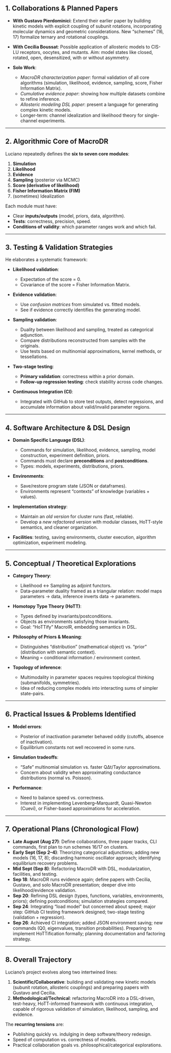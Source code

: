 ## 1. **Collaborations & Planned Papers**

* **With Gustavo Pierdominici**:
  Extend their earlier paper by building kinetic models with explicit coupling of subunit rotations, incorporating molecular dynamics and geometric considerations. New “schemes” (16, 17) formalize ternary and rotational couplings.
* **With Cecilia Boussat**:
  Possible application of allosteric models to CIS-LU receptors, oocytes, and mutants. Aim: model states like closed, rotated, open, desensitized, with or without asymmetry.
* **Solo Work**:

  * *MacroDR characterization paper*: formal validation of all core algorithms (simulation, likelihood, evidence, sampling, score, Fisher Information Matrix).
  * *Cumulative evidence paper*: showing how multiple datasets combine to refine inference.
  * *Allosteric modeling DSL paper*: present a language for generating complex kinetic models.
  * Longer-term: channel idealization and likelihood theory for single-channel experiments.

---

## 2. **Algorithmic Core of MacroDR**

Luciano repeatedly defines the **six to seven core modules**:

1. **Simulation**
2. **Likelihood**
3. **Evidence**
4. **Sampling** (posterior via MCMC)
5. **Score (derivative of likelihood)**
6. **Fisher Information Matrix (FIM)**
7. (sometimes) Idealization

Each module must have:

* Clear **inputs/outputs** (model, priors, data, algorithm).
* **Tests**: correctness, precision, speed.
* **Conditions of validity**: which parameter ranges work and which fail.

---

## 3. **Testing & Validation Strategies**

He elaborates a systematic framework:

* **Likelihood validation**:

  * Expectation of the score = 0.
  * Covariance of the score = Fisher Information Matrix.
* **Evidence validation**:

  * Use *confusion matrices* from simulated vs. fitted models.
  * See if evidence correctly identifies the generating model.
* **Sampling validation**:

  * Duality between likelihood and sampling, treated as categorical adjunction.
  * Compare distributions reconstructed from samples with the originals.
  * Use tests based on multinomial approximations, kernel methods, or tessellations.
* **Two-stage testing**:

  * **Primary validation**: correctness within a prior domain.
  * **Follow-up regression testing**: check stability across code changes.
* **Continuous Integration (CI)**:

  * Integrated with GitHub to store test outputs, detect regressions, and accumulate information about valid/invalid parameter regions.

---

## 4. **Software Architecture & DSL Design**

* **Domain Specific Language (DSL)**:

  * Commands for simulation, likelihood, evidence, sampling, model construction, experiment definition, priors.
  * Commands must declare **preconditions** and **postconditions**.
  * Types: models, experiments, distributions, priors.
* **Environments**:

  * Save/restore program state (JSON or dataframes).
  * Environments represent “contexts” of knowledge (variables + values).
* **Implementation strategy**:

  * Maintain an *old version* for cluster runs (fast, reliable).
  * Develop a *new refactored version* with modular classes, HoTT-style semantics, and cleaner organization.
* **Facilities**: testing, saving environments, cluster execution, algorithm optimization, experiment modeling.

---

## 5. **Conceptual / Theoretical Explorations**

* **Category Theory**:

  * Likelihood ↔ Sampling as adjoint functors.
  * Data–parameter duality framed as a triangular relation: model maps parameters → data, inference inverts data → parameters.
* **Homotopy Type Theory (HoTT)**:

  * Types defined by invariants/postconditions.
  * Objects as environments satisfying those invariants.
  * Goal: “HoTTify” MacroIR, embedding semantics in DSL.
* **Philosophy of Priors & Meaning**:

  * Distinguishes “distribution” (mathematical object) vs. “prior” (distribution with semantic context).
  * Meaning = conditional information / environment context.
* **Topology of inference**:

  * Multimodality in parameter spaces requires topological thinking (submanifolds, symmetries).
  * Idea of reducing complex models into interacting sums of simpler state-pairs.

---

## 6. **Practical Issues & Problems Identified**

* **Model errors**:

  * Posterior of inactivation parameter behaved oddly (cutoffs, absence of inactivation).
  * Equilibrium constants not well recovered in some runs.
* **Simulation tradeoffs**:

  * “Safe” multinomial simulation vs. faster QΔt/Taylor approximations.
  * Concern about validity when approximating conductance distributions (normal vs. Poisson).
* **Performance**:

  * Need to balance speed vs. correctness.
  * Interest in implementing Levenberg–Marquardt, Quasi-Newton (Cuevi), or Fisher-based approximations for acceleration.

---

## 7. **Operational Plans (Chronological Flow)**

* **Late August (Aug 27)**: Define collaborations, three paper tracks, CLI commands, first plan to run schemes 16/17 on clusters.
* **Early Sept (Sep 2–4)**: Theorizing categorical adjunctions; adding new models (16, 17, 8); discarding harmonic oscillator approach; identifying equilibrium recovery problems.
* **Mid Sept (Sep 8)**: Refactoring MacroDR with DSL, modularization, facilities, and testing.
* **Sep 18**: MacroDR runs evidence again; define papers with Cecilia, Gustavo, and solo MacroDR presentation; deeper dive into likelihood/evidence validation.
* **Sep 20**: Refining DSL design (types, functions, variables, environments, priors); defining postconditions; simulation strategies compared.
* **Sep 24**: Integrating “load model” but concerned about speed; major step: GitHub CI testing framework designed; two-stage testing (validation + regression).
* **Sep 26**: Achieved CI integration; added JSON environment saving; new commands (Q0, eigenvalues, transition probabilities). Preparing to implement HoTTification formally; planning documentation and factoring strategy.

---

## 8. **Overall Trajectory**

Luciano’s project evolves along two intertwined lines:

1. **Scientific/Collaborative**: building and validating new kinetic models (subunit rotation, allosteric couplings) and preparing papers with Gustavo and Cecilia.
2. **Methodological/Technical**: refactoring MacroDR into a DSL-driven, test-heavy, HoTT-informed framework with continuous integration, capable of rigorous validation of simulation, likelihood, sampling, and evidence.

The **recurring tensions** are:

* Publishing quickly vs. indulging in deep software/theory redesign.
* Speed of computation vs. correctness of models.
* Practical collaboration goals vs. philosophical/categorical explorations.


